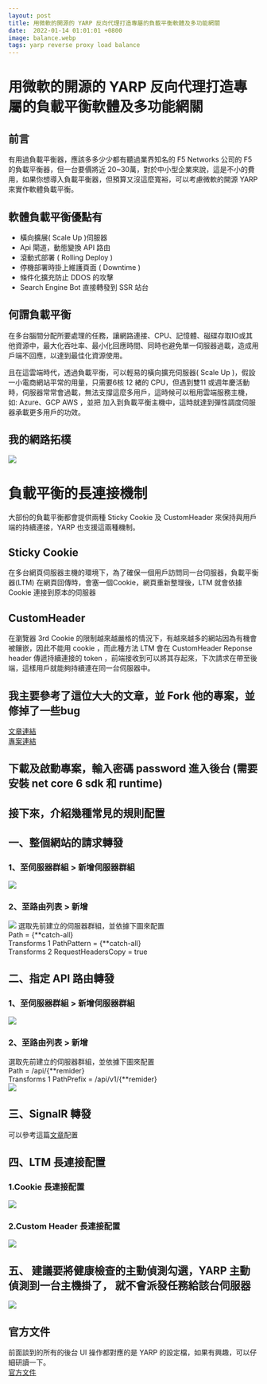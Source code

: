 ```yaml
---
layout: post
title: 用微軟的開源的 YARP 反向代理打造專屬的負載平衡軟體及多功能網關
date:  2022-01-14 01:01:01 +0800
image: balance.webp
tags: yarp reverse proxy load balance
---
```

# 用微軟的開源的 YARP 反向代理打造專屬的負載平衡軟體及多功能網關
## 前言
有用過負載平衡器，應該多多少少都有聽過業界知名的 F5 Networks 公司的 F5 的負載平衡器，但一台要價將近 20~30萬，對於中小型企業來說，這是不小的費用，如果你想導入負載平衡器，但預算又沒這麼寬裕，可以考慮微軟的開源 YARP 來實作軟體負載平衡。  

## 軟體負載平衡優點有
*  橫向擴展( Scale Up )伺服器
*  Api 閘道，動態變換 API 路由
*  滾動式部署 ( Rolling Deploy )
*  停機部署時掛上維護頁面 ( Downtime )
*  條件化擴充防止 DDOS 的攻擊
*  Search Engine Bot  直接轉發到 SSR 站台

## 何謂負載平衡
在多台腦間分配所要處理的任務，讓網路連接、CPU、記憶體、磁碟存取IO或其他資源中，最大化吞吐率、最小化回應時間、同時也避免單一伺服器過載，造成用戶端不回應，以達到最佳化資源使用。

且在這雲端時代，透過負載平衡，可以輕易的橫向擴充伺服器( Scale Up )，假設一小電商網站平常的用量，只需要6核 12 緖的 CPU，但遇到雙11 或週年慶活動時，伺服器常常會過載，無法支撐這麼多用戶，這時候可以租用雲端服務主機，如: Azure、GCP AWS ，並把 加入到負載平衡主機中，這時就達到彈性調度伺服器承載更多用戶的功效。

## 我的網路拓樸
![](https://i.imgur.com/DHlLuaS.png)

# 負載平衡的長連接機制
大部份的負載平衡都會提供兩種 Sticky Cookie 及 CustomHeader 來保持與用戶端的持續連接，YARP 也支援這兩種機制。

## Sticky Cookie
在多台網頁伺服器主機的環境下，為了確保一個用戶訪問同一台伺服器，負載平衡器(LTM) 在網頁回傳時，會塞一個Cookie，網頁重新整理後，LTM 就會依據 Cookie 連接到原本的伺服器

## CustomHeader
在瀏覽器 3rd Cookie 的限制越來越嚴格的情況下，有越來越多的網站因為有機會被鑲嵌，因此不能用 cookie ，而此種方法 LTM 會在 CustomHeader Reponse header 傳遞持續連接的 token ，前端接收到可以將其存起來，下次請求在帶至後端，這樣用戶就能夠持續連在同一台伺服器中。

## 我主要參考了這位大大的文章，並 Fork 他的專案，並修掉了一些bug 
[文章連結](https://codingnote.cc/zh-tw/p/355452/)  
[專案連結](https://github.com/fanslead/ReverseProxy.Store/)

## 下載及啟動專案，輸入密碼 password 進入後台 (需要安裝 net core 6 sdk 和 runtime)

## 接下來，介紹幾種常見的規則配置

## 一、整個網站的請求轉發
### 1、至伺服器群組 > 新增伺服器群組
![](https://i.imgur.com/J3MY0MJ.png)

### 2、至路由列表 > 新增  
![](https://i.imgur.com/XYWtpxA.png)
選取先前建立的伺服器群組，並依據下圖來配置  
Path = {**catch-all}   
Transforms 1 PathPattern = {**catch-all}   
Transforms 2 RequestHeadersCopy = true   

## 二、指定 API 路由轉發
### 1、至伺服器群組 > 新增伺服器群組
![](https://i.imgur.com/6rSdzGA.png)

### 2、至路由列表 > 新增  
選取先前建立的伺服器群組，並依據下圖來配置  
Path = /api/{**remider}  
Transforms 1 PathPrefix =  /api/v1/{**remider}  
![](https://i.imgur.com/EBUTuXd.png)

## 三、SignalR 轉發
可以參考這篇[文章](https://www.cnblogs.com/fanshaoO/p/15561726.html)配置

## 四、LTM 長連接配置
### 1.Cookie 長連接配置
![](https://i.imgur.com/y0UjT5u.png)

### 2.Custom Header 長連接配置
![](https://i.imgur.com/JmvIQ8L.png)

## 五、 建議要將健康檢查的主動偵測勾選，YARP 主動偵測到一台主機掛了， 就不會派發任務給該台伺服器
![](https://i.imgur.com/Dr0dcCG.png)

## 官方文件
前面談到的所有的後台 UI 操作都對應的是 YARP 的設定檔，如果有興趣，可以仔細研讀一下。  
[官方文件](https://microsoft.github.io/reverse-proxy)
